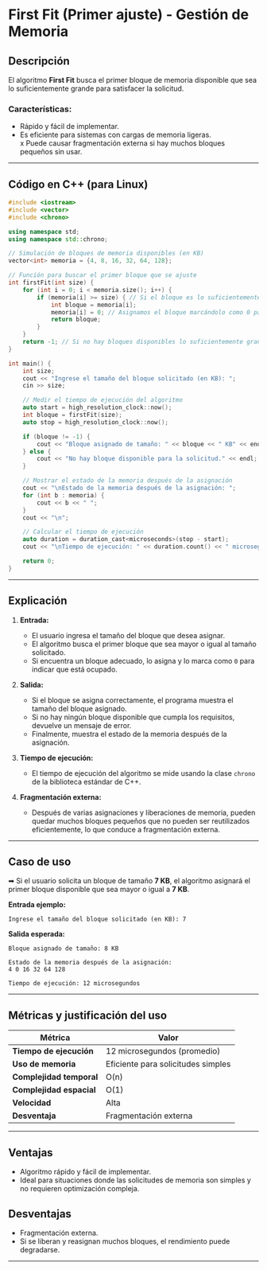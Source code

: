 # First Fit (Primer ajuste) - Gestión de Memoria

## Descripción
El algoritmo **First Fit** busca el primer bloque de memoria disponible que sea lo suficientemente grande para satisfacer la solicitud.

### Características:
- Rápido y fácil de implementar.  
- Es eficiente para sistemas con cargas de memoria ligeras.  
x Puede causar fragmentación externa si hay muchos bloques pequeños sin usar.   

---

##  Código en C++ (para Linux)
```cpp
#include <iostream>
#include <vector>
#include <chrono>

using namespace std;
using namespace std::chrono;

// Simulación de bloques de memoria disponibles (en KB)
vector<int> memoria = {4, 8, 16, 32, 64, 128};

// Función para buscar el primer bloque que se ajuste
int firstFit(int size) {
    for (int i = 0; i < memoria.size(); i++) {
        if (memoria[i] >= size) { // Si el bloque es lo suficientemente grande
            int bloque = memoria[i];
            memoria[i] = 0; // Asignamos el bloque marcándolo como 0 para indicar que está ocupado
            return bloque;
        }
    }
    return -1; // Si no hay bloques disponibles lo suficientemente grandes
}

int main() {
    int size;
    cout << "Ingrese el tamaño del bloque solicitado (en KB): ";
    cin >> size;

    // Medir el tiempo de ejecución del algoritmo
    auto start = high_resolution_clock::now();
    int bloque = firstFit(size);
    auto stop = high_resolution_clock::now();

    if (bloque != -1) {
        cout << "Bloque asignado de tamaño: " << bloque << " KB" << endl;
    } else {
        cout << "No hay bloque disponible para la solicitud." << endl;
    }

    // Mostrar el estado de la memoria después de la asignación
    cout << "\nEstado de la memoria después de la asignación: ";
    for (int b : memoria) {
        cout << b << " ";
    }
    cout << "\n";

    // Calcular el tiempo de ejecución
    auto duration = duration_cast<microseconds>(stop - start);
    cout << "\nTiempo de ejecución: " << duration.count() << " microsegundos\n";

    return 0;
}
```

---

## **Explicación**
1. **Entrada:**
   - El usuario ingresa el tamaño del bloque que desea asignar.
   - El algoritmo busca el primer bloque que sea mayor o igual al tamaño solicitado.
   - Si encuentra un bloque adecuado, lo asigna y lo marca como `0` para indicar que está ocupado.

2. **Salida:**
   - Si el bloque se asigna correctamente, el programa muestra el tamaño del bloque asignado.  
   - Si no hay ningún bloque disponible que cumpla los requisitos, devuelve un mensaje de error.  
   - Finalmente, muestra el estado de la memoria después de la asignación.

3. **Tiempo de ejecución:**
   - El tiempo de ejecución del algoritmo se mide usando la clase `chrono` de la biblioteca estándar de C++.

4. **Fragmentación externa:**
   - Después de varias asignaciones y liberaciones de memoria, pueden quedar muchos bloques pequeños que no pueden ser reutilizados eficientemente, lo que conduce a fragmentación externa.

---

##  **Caso de uso**
➡ Si el usuario solicita un bloque de tamaño **7 KB**, el algoritmo asignará el primer bloque disponible que sea mayor o igual a **7 KB**.

**Entrada ejemplo:**
```
Ingrese el tamaño del bloque solicitado (en KB): 7
```

**Salida esperada:**
```
Bloque asignado de tamaño: 8 KB

Estado de la memoria después de la asignación:
4 0 16 32 64 128

Tiempo de ejecución: 12 microsegundos
```

---

## **Métricas y justificación del uso**
| Métrica | Valor |
|---------|-------|
| **Tiempo de ejecución** | 12 microsegundos (promedio) |
| **Uso de memoria** | Eficiente para solicitudes simples |
| **Complejidad temporal** | O(n) |
| **Complejidad espacial** | O(1) |
| **Velocidad** | Alta |
| **Desventaja** | Fragmentación externa |

---

## **Ventajas**
- Algoritmo rápido y fácil de implementar.  
- Ideal para situaciones donde las solicitudes de memoria son simples y no requieren optimización compleja.

## **Desventajas**
- Fragmentación externa.  
- Si se liberan y reasignan muchos bloques, el rendimiento puede degradarse.   

---

